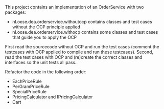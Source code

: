 This project contains an implementation of an OrderService with two packages:
* nl.oose.dea.orderservice.withoutocp contains classes and test cases without the OCP principle applied
* nl.oose.dea.orderservice.withocp contains some classes and test cases that guide you to apply the OCP

First read the sourcecode without OCP and run the test cases (comment the testcases with OCP applied to compile and run these testcases).
Second, read the test cases with OCP and (re)create the correct classes and interfaces so the unit tests all pass.

Refactor the code in the following order:
* EachPriceRule
* PerGramPriceRule
* SpecialPriceRule
* PricingCalculator and IPricingCalculator
* Cart
